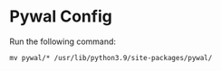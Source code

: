 # Pywal Config

Run the following command:
~~~
mv pywal/* /usr/lib/python3.9/site-packages/pywal/
~~~
